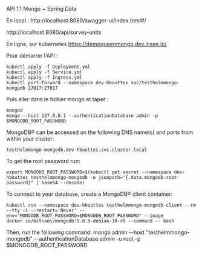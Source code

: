 API 1.1 Mongo + Spring Data

En local :
http://localhost:8080/swagger-ui/index.html#/

http://localhost:8080/api/survey-units


En ligne, sur kubernetes
https://demoqueenmongo.dev.insee.io/



Pour démarrer l'API :
```
kubectl apply -f Deployment.yml
kubectl apply -f Service.yml
kubectl apply -f Ingress.yml
kubectl port-forward --namespace dev-hbouttes svc/testhelmmongo-mongodb 27017:27017
```

Puis aller dans le fichier mongo et taper :

```
mongod
mongo --host 127.0.0.1 --authenticationDatabase admin -p $MONGODB_ROOT_PASSWORD
```

MongoDB&reg; can be accessed on the following DNS name(s) and ports from within your cluster:

    testhelmmongo-mongodb.dev-hbouttes.svc.cluster.local

To get the root password run:

    export MONGODB_ROOT_PASSWORD=$(kubectl get secret --namespace dev-hbouttes testhelmmongo-mongodb -o jsonpath="{.data.mongodb-root-password}" | base64 --decode)

To connect to your database, create a MongoDB&reg; client container:

    kubectl run --namespace dev-hbouttes testhelmmongo-mongodb-client --rm --tty -i --restart='Never' --env="MONGODB_ROOT_PASSWORD=$MONGODB_ROOT_PASSWORD" --image docker.io/bitnami/mongodb:5.0.8-debian-10-r9 --command -- bash

Then, run the following command:
    mongo admin --host "testhelmmongo-mongodb" --authenticationDatabase admin -u root -p $MONGODB_ROOT_PASSWORD